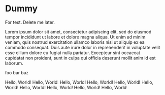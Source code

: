 # Dummy
For test. Delete me later.

Lorem ipsum dolor sit amet, consectetur adipiscing elit, sed do eiusmod  tempor incididunt ut labore et dolore magna aliqua. Ut enim ad minim  veniam, quis nostrud exercitation ullamco laboris nisi ut aliquip ex ea  commodo consequat. Duis aute irure dolor in reprehenderit in voluptate  velit esse cillum dolore eu fugiat nulla pariatur. Excepteur sint  occaecat cupidatat non proident, sunt in culpa qui officia deserunt  mollit anim id est laborum.

foo bar baz

Hello, World!
Hello, World!
Hello, World!
Hello, World!
Hello, World!
Hello, World!
Hello, World!
Hello, World!
Hello, World!
Hello, World!
